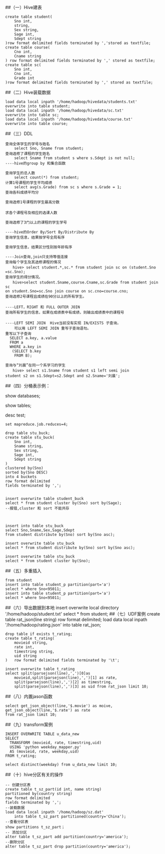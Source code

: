 ##（一）Hive建表

	create table student(
		Sno int,
		string,
		Sex string,
		Sage int,
		Sdept string
	)row format delimited fields terminated by ','stored as textfile;
	create table course(
		Cno int,
		Cname string
	) row format delimited fields terminated by ',' stored as textfile;
	create table sc(
		Sno int,
		Cno int,
		Grade int
	)row format delimited fields terminated by ',' stored as textfile;




##（二）Hive装载数据

	load data local inpath '/home/hadoop/hivedata/students.txt' 
	overwrite into table student;
	load data local inpath '/home/hadoop/hivedata/sc.txt' 
	overwrite into table sc;
	load data local inpath '/home/hadoop/hivedata/course.txt' 
	overwrite into table course;
##（三）DDL

	查询全体学生的学号与姓名
		select Sno, Sname from student;
	查询选修了课程的学生姓名
		select Sname from student s where s.Sdept is not null;
	----hive的group by 和集合函数
	
	查询学生的总人数
		select count(*) from student;
	计算1号课程的学生平均成绩
		select avg(s.Grade) from sc s where s.Grade = 1;
	查询各科成绩平均分
		
	查询选修1号课程的学生最高分数
	　　
	求各个课程号及相应的选课人数 
	
	查询选修了3门以上的课程的学生学号
	
	----hive的Order By/Sort By/Distribute By
	查询学生信息，结果按学号全局有序
	
	查询学生信息，结果区分性别按年龄有序
	
	----Join查询,join只支持等值连接
	查询每个学生及其选修课程的情况
	　　hive> select student.*,sc.* from student join sc on (student.Sno =sc.Sno);
	查询学生的得分情况。
	　　hive>select student.Sname,course.Cname,sc.Grade from student join sc 
	on student.Sno=sc.Sno join course on sc.cno=course.cno;
	查询选修2号课程且成绩在90分以上的所有学生。
	　　
	----LEFT，RIGHT 和 FULL OUTER JOIN
	查询所有学生的信息，如果在成绩表中有成绩，则输出成绩表中的课程号
	　　
	----LEFT SEMI JOIN  Hive当前没有实现 IN/EXISTS 子查询，
		可以用 LEFT SEMI JOIN 重写子查询语句。
	重写以下子查询
	  SELECT a.key, a.value
	  FROM a
	  WHERE a.key in
	   (SELECT b.key
	    FROM B);
	
	查询与“刘晨”在同一个系学习的学生
	　　hive> select s1.Sname from student s1 left semi join 	
	student s2 on s1.Sdept=s2.Sdept and s2.Sname='刘晨';

##（四）分桶表示例：

show databases;

show tables;

desc test;
	
	set mapreduce.job.reduces=4;
	
	drop table stu_buck;
	create table stu_buck(
		Sno int,
		Sname string,
		Sex string,
		Sage int,
		Sdept string
    )
	clustered by(Sno) 
	sorted by(Sno DESC)
	into 4 buckets
	row format delimited
	fields terminated by ',';


	insert overwrite table student_buck
	select * from student cluster by(Sno) sort by(Sage);  
	--报错,cluster 和 sort 不能共存


	
	insert into table stu_buck
	select Sno,Sname,Sex,Sage,Sdept 
	from student distribute by(Sno) sort by(Sno asc);
	
	insert overwrite table stu_buck
	select * from student distribute by(Sno) sort by(Sno asc);
	
	insert overwrite table stu_buck
	select * from student cluster by(Sno);

##（五）多重插入

	from student
	insert into table student_p partition(part='a')
	select * where Sno<95011;
	insert into table student_p partition(part='a')
	select * where Sno<95011;

##（六）导出数据到本地
	insert overwrite local directory '/home/hadoop/student.txt'
	select * from student;
##（七）UDF案例
	create table rat_json(line string) row format delimited;
	load data local inpath '/home/hadoop/rating.json' into table rat_json;
	
	drop table if exists t_rating;
	create table t_rating(
		movieid string,
		rate int,
		timestring string,
		uid string
	) 	row format delimited fields terminated by '\t';
	
	insert overwrite table t_rating
	select split(parsejson(line),',')[0]as 
		movieid,split(parsejson(line),',')[1] as rate,
		split(parsejson(line),',')[2] as timestring,
		split(parsejson(line),',')[3] as uid from rat_json limit 10;
##（八）内置jason函数

	select get_json_object(line,'$.movie') as moive,
	get_json_object(line,'$.rate') as rate  
	from rat_json limit 10;

##（九）transform案例

	INSERT OVERWRITE TABLE u_data_new
	SELECT
	  TRANSFORM (movieid, rate, timestring,uid)
	  USING 'python weekday_mapper.py'
	  AS (movieid, rate, weekday,uid)
	FROM t_rating;
	
	select distinct(weekday) from u_data_new limit 10;

##（十）hive分区有关的操作

	-- 创建分区表
	create table t_sz_part(id int, name string)
	partitioned by(country string)
	row format delimited
	fields terminated by ',';
	--装载数据
	load data local inpath '/home/hadoop/sz.dat' 
		into table t_sz_part partitioned(country='China');
	--查看分区表
	show partitions t_sz_part；
	-- 添加分区
	alter table t_sz_part add partition(country='america');
	--删除分区
	alter table t_sz_part drop partition(country='america');